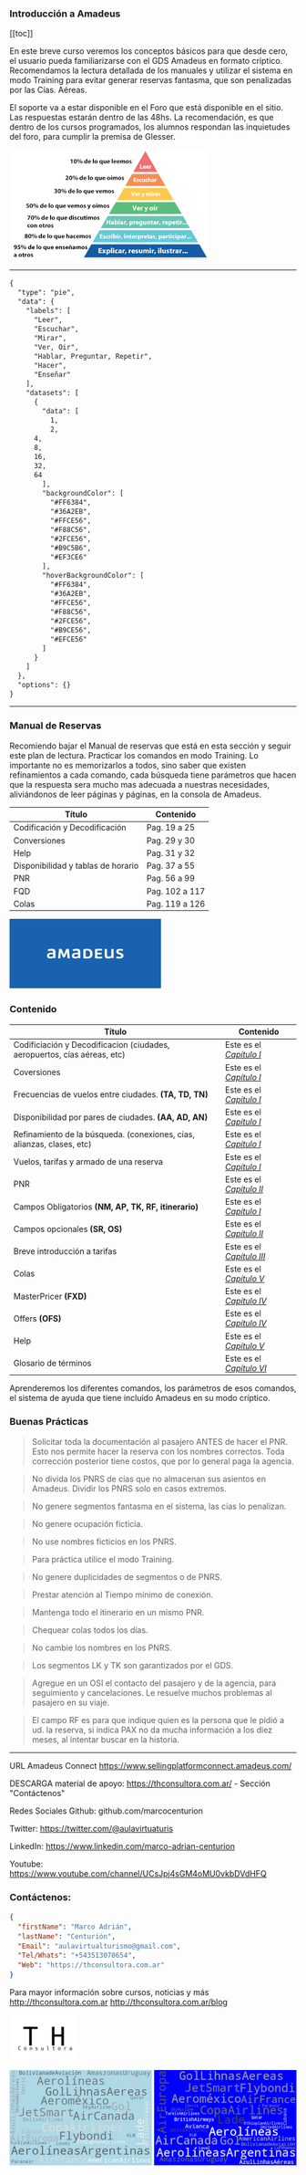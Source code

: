 ### Introducción a Amadeus

[[toc]]

En este breve curso veremos los conceptos básicos para que desde cero, el usuario pueda familiarizarse con el GDS Amadeus en formato críptico.  Recomendamos la lectura detallada de los manuales y utilizar el sistema en modo Training para evitar generar reservas fantasma, que son penalizadas por las Cías. Aéreas.

El soporte va a estar disponible en el Foro que está disponible en el sitio.  Las respuestas estarán dentro de las 48hs.  La recomendación, es que dentro de los cursos programados, los alumnos respondan las inquietudes del foro, para cumplir la premisa de Glesser.

![La Pirámide del Aprendizaje](piramide-aprendizaje.png)

------

``` chart
{
  "type": "pie",
  "data": {
    "labels": [
      "Leer",
      "Escuchar",
      "Mirar",
      "Ver, Oir",
      "Hablar, Preguntar, Repetir",
      "Hacer",
      "Enseñar"
    ],
    "datasets": [
      {
        "data": [
          1,
          2,
	  4,
	  8,
	  16,
	  32,
	  64          
        ],
        "backgroundColor": [
          "#FF6384",
          "#36A2EB",
          "#FFCE56",
          "#F88C56",
          "#2FCE56",
          "#B9C5B6",
          "#EF3CE6"
        ],
        "hoverBackgroundColor": [
          "#FF6384",
          "#36A2EB",
          "#FFCE56",
          "#F88C56",
          "#2FCE56",
          "#B9CE56",
          "#EFCE56"
        ]
      }
    ]
  },
  "options": {}
}
```

---

### Manual de Reservas

Recomiendo bajar el Manual de reservas que está en esta sección y seguir este plan de lectura.  Practicar los comandos en modo Training.  Lo importante no es memorizarlos a todos, sino saber que existen refinamientos a cada comando, cada búsqueda tiene parámetros que hacen que la respuesta sera mucho mas adecuada a nuestras necesidades, aliviándonos de leer páginas y páginas, en la consola de Amadeus.

|Título|Contenido|
|---|---|
|Codificación y Decodificación|Pag. 19 a 25|
|Conversiones|Pag. 29 y 30|
|Help|Pag. 31 y 32|
|Disponibilidad y tablas de horario|Pag. 37 a 55|
|PNR|Pag. 56 a 99|
|FQD|Pag. 102 a 117|
|Colas|Pag. 119 a 126|

![Turismo y Hoteleria Consultora](index.png)
### Contenido

|Título|Contenido|
|---|---|
|Codificiación y Decodificacion (ciudades, aeropuertos, cías aéreas, etc)|Este es el *[Capítulo I](https://www.markdownguide.org)*|
|Coversiones|Este es el *[Capítulo I](https://www.markdownguide.org)*|Este es el *[Capítulo I](https://www.markdownguide.org)|*
|Frecuencias de vuelos entre ciudades.  **(TA, TD, TN)**|Este es el *[Capítulo I](https://www.markdownguide.org)*|
|Disponibilidad por pares de ciudades.  **(AA, AD, AN)**|Este es el *[Capítulo I](https://www.markdownguide.org)*|
|Refinamiento de la búsqueda.  (conexiones, cias, alianzas, clases, etc)|Este es el *[Capítulo I](https://www.markdownguide.org)*|
|Vuelos, tarifas y armado de una reserva|Este es el *[Capítulo I](https://www.markdownguide.org)*|
|PNR |Este es el *[Capítulo II](https://www.markdownguide.org)*|
|Campos Obligatorios **(NM, AP, TK, RF, itinerario)**|Este es el *[Capítulo I](https://www.markdownguide.org)*|
|Campos opcionales **(SR, OS)**|Este es el *[Capítulo II](https://www.markdownguide.org)*|
|Breve introducción a tarifas|Este es el *[Capítulo III](https://www.markdownguide.org)*|
|Colas|Este es el *[Capítulo V](https://www.markdownguide.org)*|
|MasterPricer **(FXD)**|Este es el *[Capítulo IV](https://www.markdownguide.org)*|
|Offers **(OFS)**|Este es el *[Capítulo IV](https://www.markdownguide.org)*|
|Help|Este es el *[Capítulo V](https://www.markdownguide.org)*|
|Glosario de términos|Este es el *[Capítulo VI](https://www.markdownguide.org)*|

Aprenderemos los diferentes comandos, los parámetros de esos comandos, el sistema de ayuda que tiene incluido Amadeus en su modo críptico.

### Buenas Prácticas

> Solicitar toda la documentación al pasajero ANTES de hacer el PNR.  Esto nos permite hacer la reserva con los nombres correctos.  Toda corrección posterior tiene costos, que por lo general paga la agencia.

> No divida los PNRS de cías que no almacenan sus asientos en Amadeus.  Dividir los PNRS solo en casos extremos.

> No genere segmentos fantasma en el sistema, las cías lo penalizan.

> No genere ocupación ficticia.

> No use nombres ficticios en los PNRS.

> Para práctica utilice el modo Training.

> No genere duplicidades de segmentos o de PNRS.

> Prestar atención al Tiempo mínimo de conexión.

> Mantenga todo el itinerario en un mismo PNR.

> Chequear colas todos los días.

> No cambie los nombres en los PNRS.

> Los segmentos LK y TK son garantizados por el GDS.

> Agregue en un OSI el contacto del pasajero y de la agencia, para seguimiento y cancelaciones.  Le resuelve muchos problemas al pasajero en su viaje.

> El campo RF es para que indique quien es la persona que le pidió a ud. la reserva, si indica PAX no da mucha información a los diez meses, al intentar buscar en la historia.

---


URL Amadeus Connect
https://www.sellingplatformconnect.amadeus.com/

DESCARGA material de apoyo:
https://thconsultora.com.ar/ - Sección "Contáctenos" 

Redes Sociales
Github: github.com/marcocenturion

Twitter: https://twitter.com/@aulavirtuaturis

LinkedIn: https://www.linkedin.com/marco-adrian-centurion

Youtube: https://www.youtube.com/channel/UCsJpj4sGM4oMU0vkbDVdHFQ

### Contáctenos:

```json
{
  "firstName": "Marco Adrián",
  "lastName": "Centurión",
  "Email": "aulavirtualturismo@gmail.com",
  "Tel/Whats": "+543513070654",
  "Web": "https://thconsultora.com.ar"
}
```
Para mayor información sobre cursos, noticias y más
http://thconsultora.com.ar 
http://thconsultora.com.ar/blog

![Turismo y Hoteleria Consultora](logo_th.png)

![Turismo y Hoteleria Consultora](fondo_aereos2.png)
![Turismo y Hoteleria Consultora](fondo_aereos1.png)

